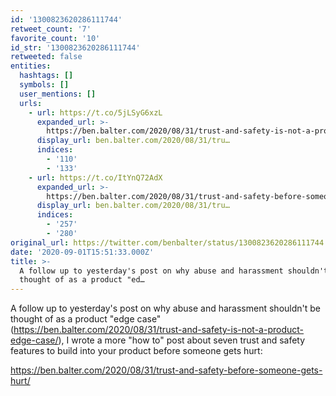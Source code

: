 ```yaml
---
id: '1300823620286111744'
retweet_count: '7'
favorite_count: '10'
id_str: '1300823620286111744'
retweeted: false
entities:
  hashtags: []
  symbols: []
  user_mentions: []
  urls:
    - url: https://t.co/5jLSyG6xzL
      expanded_url: >-
        https://ben.balter.com/2020/08/31/trust-and-safety-is-not-a-product-edge-case/
      display_url: ben.balter.com/2020/08/31/tru…
      indices:
        - '110'
        - '133'
    - url: https://t.co/ItYnQ72AdX
      expanded_url: >-
        https://ben.balter.com/2020/08/31/trust-and-safety-before-someone-gets-hurt/
      display_url: ben.balter.com/2020/08/31/tru…
      indices:
        - '257'
        - '280'
original_url: https://twitter.com/benbalter/status/1300823620286111744
date: '2020-09-01T15:51:33.000Z'
title: >-
  A follow up to yesterday's post on why abuse and harassment shouldn't be
  thought of as a product "ed…
---
```


A follow up to yesterday's post on why abuse and harassment shouldn't be thought of as a product "edge case" (https://ben.balter.com/2020/08/31/trust-and-safety-is-not-a-product-edge-case/), I wrote a more "how to" post about seven trust and safety features to build into your product before someone gets hurt:

https://ben.balter.com/2020/08/31/trust-and-safety-before-someone-gets-hurt/